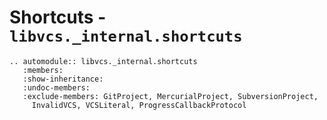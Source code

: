 # Shortcuts - `libvcs._internal.shortcuts`

```{eval-rst}
.. automodule:: libvcs._internal.shortcuts
   :members:
   :show-inheritance:
   :undoc-members:
   :exclude-members: GitProject, MercurialProject, SubversionProject,
     InvalidVCS, VCSLiteral, ProgressCallbackProtocol
```
